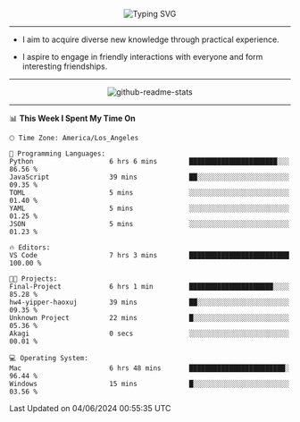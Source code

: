 <p align="center">
  <img src="https://readme-typing-svg.demolab.com?font=Fira+Code&weight=500&size=32&duration=2500&pause=1600&center=true&vCenter=true&random=false&width=1024&height=64&lines=Hi+there+%F0%9F%91%8B;I'm+delighted+you+could+make+it+here+%F0%9F%8E%89;I'm+Harry%2C+a+college+student+still+finding+my+way" alt="Typing SVG" />
</p>


---


- I aim to acquire diverse new knowledge through practical experience.

- I aspire to engage in friendly interactions with everyone and form interesting friendships.


---


<p align="center">
  <img src="https://github-readme-stats.vercel.app/api?username=Harry-Jing&show_icons=true" alt="github-readme-stats"/>
</p>


---

<!--START_SECTION:waka-->
📊 **This Week I Spent My Time On** 

```text
🕑︎ Time Zone: America/Los_Angeles

💬 Programming Languages: 
Python                   6 hrs 6 mins        ██████████████████████░░░   86.56 % 
JavaScript               39 mins             ██░░░░░░░░░░░░░░░░░░░░░░░   09.35 % 
TOML                     5 mins              ░░░░░░░░░░░░░░░░░░░░░░░░░   01.40 % 
YAML                     5 mins              ░░░░░░░░░░░░░░░░░░░░░░░░░   01.25 % 
JSON                     5 mins              ░░░░░░░░░░░░░░░░░░░░░░░░░   01.23 % 

🔥 Editors: 
VS Code                  7 hrs 3 mins        █████████████████████████   100.00 % 

🐱‍💻 Projects: 
Final-Project            6 hrs 1 min         █████████████████████░░░░   85.28 % 
hw4-yipper-haoxuj        39 mins             ██░░░░░░░░░░░░░░░░░░░░░░░   09.35 % 
Unknown Project          22 mins             █░░░░░░░░░░░░░░░░░░░░░░░░   05.36 % 
Akagi                    0 secs              ░░░░░░░░░░░░░░░░░░░░░░░░░   00.01 % 

💻 Operating System: 
Mac                      6 hrs 48 mins       ████████████████████████░   96.44 % 
Windows                  15 mins             █░░░░░░░░░░░░░░░░░░░░░░░░   03.56 % 
```


 Last Updated on 04/06/2024 00:55:35 UTC
<!--END_SECTION:waka-->

